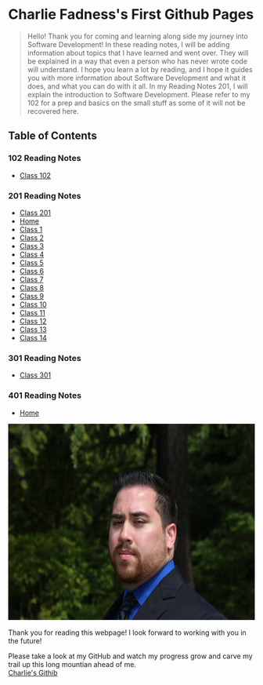 
# Charlie Fadness's First Github Pages

> Hello! Thank you for coming and learning along side my journey into Software Development! In these reading notes, I will be adding information about topics that I have learned and went over. They will be explained in a way that even a person who has never wrote code will understand. I hope you learn a lot by reading, and I hope it guides you with more information about Software Development and what it does, and what you can do with it all. In my Reading Notes 201, I will explain the introduction to Software Development. Please refer to my 102 for a prep and basics on the small stuff as some of it will not be recovered here.

## Table of Contents

### 102 Reading Notes  

* [Class 102](https://fadnesscharlie.github.io/reading-notes/102) &nbsp;

### 201 Reading Notes

* [Class 201](https://fadnesscharlie.github.io/reading-notes/201)
* [Home](https://fadnesscharlie.github.io/reading-notes/201)
* [Class 1](class-01)
* [Class 2](class-02)
* [Class 3](class-03)
* [Class 4](class-04)
* [Class 5](class-05)
* [Class 6](class-06)
* [Class 7](class-07)
* [Class 8](class-08)
* [Class 9](class-09)
* [Class 10](class-10)
* [Class 11](class-11)
* [Class 12](class-12)
* [Class 13](class-13)
* [Class 14](class-14)


### 301 Reading Notes

- [Class 301](https://fadnesscharlie.github.io/reading-notes/301)

### 401 Reading Notes

- [Home](https://fadnesscharlie.github.io/reading-notes/401)

<img src="../images/Profile-Pic.JPG" width="600" height="400">

Thank you for reading this webpage! I look forward to working with you in the future!  

Please take a look at my GitHub and watch my progress grow and carve my trail up this long mountian ahead of me.  
[Charlie's Githib](https://github.com/fadnesscharlie)

